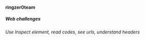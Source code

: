 #### ringzer0team
##### Web challenges
###### Use Inspect element, read codes, see urls, understand headers
